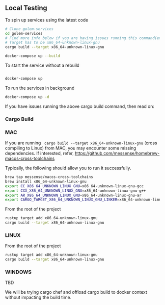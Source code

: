
## Local Testing

To spin up services using the latest code 

```bash
# Clone golem-services
cd golem-services
# Find more info below if you are having issues running this command(example: Running from MAC may fail)
# Target has to be x86_64-unknown-linux-gnu 
cargo build --target x86_64-unknown-linux-gnu

docker-compose up --build
```
To start the service without a rebuild

```bash

docker-compose up

```

To run the services in background

```bash
docker-compose up -d
```

If you have issues running the above cargo build command, then read on:

### Cargo Build

### MAC
If you are running ` cargo build --target x86_64-unknown-linux-gnu` (cross compiling to Linux) from MAC, you may encounter
some missing dependencies. If interested, refer, https://github.com/messense/homebrew-macos-cross-toolchains

Typically, the following should allow you to run it successfully.

```bash
brew tap messense/macos-cross-toolchains
brew install x86_64-unknown-linux-gnu
export CC_X86_64_UNKNOWN_LINUX_GNU=x86_64-unknown-linux-gnu-gcc
export CXX_X86_64_UNKNOWN_LINUX_GNU=x86_64-unknown-linux-gnu-g++
export AR_X86_64_UNKNOWN_LINUX_GNU=x86_64-unknown-linux-gnu-ar
export CARGO_TARGET_X86_64_UNKNOWN_LINUX_GNU_LINKER=x86_64-unknown-linux-gnu-gcc
```

From the root of the project

```bash
rustup target add x86_64-unknown-linux-gnu
cargo build --target x86_64-unknown-linux-gnu
```

### LINUX

From the root of the project

```bash
rustup target add x86_64-unknown-linux-gnu
cargo build --target x86_64-unknown-linux-gnu
```

### WINDOWS
TBD

We will be trying cargo chef and offload cargo build to docker context without impacting the build time.
